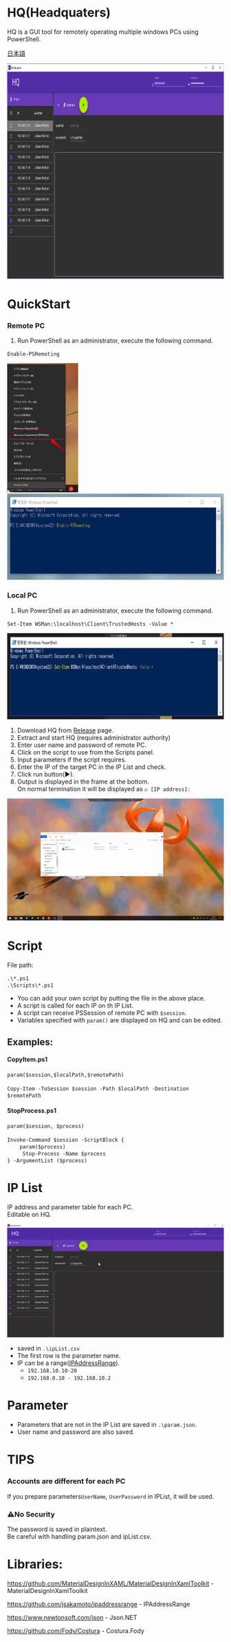 # HQ(Headquaters)
HQ is a GUI tool for remotely operating multiple windows PCs using PowerShell.

[日本語](./README-jp.md)  


<img src="Documents/top.png" height="500px" />


# QuickStart
### Remote PC
1. Run PowerShell as an administrator, execute the following command.

```
Enable-PSRemoting
```  

<img src="Documents/psadmin.jpg" height="300px"/>
<img src="Documents/EnablePSRemoting.png" height="200px"/>


### Local PC
1. Run PowerShell as an administrator, execute the following command.

```
Set-Item WSMan:\localhost\Client\TrustedHosts -Value *
```

<img src="Documents/trustedhosts.png" height="200px" />

1. Download HQ from [Release](https://github.com/fuqunaga/Headquaters/releases) page.
1. Extract and start HQ (requires administrator authority)
1. Enter user name and password of remote PC.
1. Click on the script to use from the Scripts panel.
1. Input parameters if the script requires.
1. Enter the IP of the target PC in the IP List and check.
1. Click run button(▶).
1. Output is displayed in the frame at the bottom.  
 On normal termination it will be displayed as `☑ [IP address]:` 

![alt throuth](Documents/throuth.gif)
  
# Script
File path:
```
.\*.ps1
.\Scripts\*.ps1
```

 * You can add your own script by putting the file in the above place.
 * A script is called for each IP on th IP List.
 * A script can receive PSSession of remote PC with `$session`.
 * Variables specified with `param()` are displayed on HQ and can be edited.

## Examples:
#### CopyItem.ps1
 ```
param($session,$localPath,$remotePath)

Copy-Item -ToSession $session -Path $localPath -Destination $remotePath
```


#### StopProcess.ps1
```
param($session, $process)

Invoke-Command $session -ScriptBlock {
    param($process)
     Stop-Process -Name $process
} -ArgumentList ($process)
```

  
# IP List
IP address and parameter table for each PC.  
Editable on HQ.

![alt editIPList](Documents/editIPList.gif)

* saved in `.\ipList.csv`
* The first row is the parameter name.
* IP can be a range([IPAddressRange](https://github.com/jsakamoto/ipaddressrange/)).
  * `192.168.10.10-20`
  * `192.168.0.10 - 192.168.10.2`
  


# Parameter
* Parameters that are not in the IP List are saved in `.\param.json`.
* User name and password are also saved.


# TIPS
### Accounts are different for each PC
If you prepare parameters`UserName`, `UserPassword` in IPList, it will be used.

### ⚠No Security
The password is saved in plaintext.  
Be careful with handling param.json and ipList.csv.

# Libraries:
https://github.com/MaterialDesignInXAML/MaterialDesignInXamlToolkit - MaterialDesignInXamlToolkit

https://github.com/jsakamoto/ipaddressrange - IPAddressRange 

https://www.newtonsoft.com/json - Json<span />.NET

https://github.com/Fody/Costura - Costura.Fody
